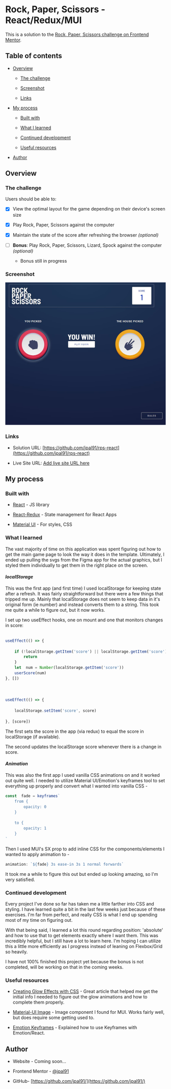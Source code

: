# Rock, Paper, Scissors - React/Redux/MUI

  

This is a solution to the [Rock, Paper, Scissors challenge on Frontend Mentor](https://www.frontendmentor.io/challenges/rock-paper-scissors-game-pTgwgvgH).

  

## Table of contents

  

- [Overview](#overview)

	- [The challenge](#the-challenge)

	- [Screenshot](#screenshot)

	- [Links](#links)

- [My process](#my-process)

	- [Built with](#built-with)

	- [What I learned](#what-i-learned)

	- [Continued development](#continued-development)

	- [Useful resources](#useful-resources)

- [Author](#author)



 

  

## Overview

  

### The challenge

  

Users should be able to:

  

- [x] View the optimal layout for the game depending on their device's screen size

- [x] Play Rock, Paper, Scissors against the computer

- [x] Maintain the state of the score after refreshing the browser _(optional)_

-  [ ] **Bonus**: Play Rock, Paper, Scissors, Lizard, Spock against the computer _(optional)_
	- Bonus still in progress
  

### Screenshot

  

![](./public/images/screenshot.jpg)
  

### Links

  

- Solution URL: [https://github.com/jpal91/rps-react](https://github.com/jpal91/rps-react)

- Live Site URL: [Add live site URL here](https://your-live-site-url.com)

  

## My process

  

### Built with


- [React](https://reactjs.org/) - JS library

- [React-Redux](https://react-redux.js.org/) - State management for React Apps

- [Material UI](https://mui.com/material-ui/) - For styles, CSS


  

### What I learned

 The vast majority of time on this application was spent figuring out how to get the main game page to look the way it does in the template. Ultimately, I ended up pulling the svgs from the Figma app for the actual graphics, but I styled them individually to get them in the right place on the screen.

#### *localStorage*

This was the first app (and first time) I used localStorage for keeping state after a refresh. It was fairly straightforward but there were a few things that tripped me up. Mainly that localStorage does not seem to keep data in it's original form (ie number) and instead converts them to a string. This took me quite a while to figure out, but it now works. 

  

I set up two useEffect hooks, one on mount and one that monitors changes in score:

```js

useEffect(() => {

	if (!localStorage.getItem('score') || localStorage.getItem('score') === '0'){
		return
	}
	let  num = Number(localStorage.getItem('score'))
	userScore(num)
}, [])

  

useEffect(() => {

	localStorage.setItem('score', score)

}, [score])

```

The first sets the score in the app (via redux) to equal the score in localStorage (if available).

The second  updates the localStorage score whenever there is a change in score.

  
#### *Animation*
This was also the first app I used vanilla CSS animations on and it worked out quite well. I needed to utilize Material UI/Emotion's keyframes tool to set everything up properly and convert what I wanted into vanilla CSS -

```js
const  fade = keyframes`
	from {
		opacity: 0
	}

	to {
		opacity: 1
	}
`
```
Then I used MUI's SX prop to add inline CSS for the components/elements I wanted to apply animation to -

```js
animation: `${fade} 3s ease-in 3s 1 normal forwards`
```
 
 It took me a while to figure this out but ended up looking amazing, so I'm very satisfied. 

### Continued development

  

Every project I've done so far has taken me a little farther into CSS and styling. I have learned quite a bit in the last few weeks just because of these exercises. I'm far from perfect, and really CSS is what I end up spending most of my time on figuring out.

With that being said, I learned a lot this round regarding position: 'absolute' and how to use that to get elements exactly where I want them. This was incredibly helpful, but I still have a lot to learn here. I'm hoping I can utilize this a little more efficiently as I progress instead of leaning on Flexbox/Grid so heavily. 

I have not 100% finished this project yet because the bonus is not completed, will be working on that in the coming weeks. 
  

### Useful resources

  

- [Creating Glow Effects with CSS](https://codersblock.com/blog/creating-glow-effects-with-css/) - Great article that helped me get the initial info I needed to figure out the glow animations and how to complete them properly.

- [Material-UI Image](https://www.npmjs.com/package/material-ui-image) - Image component I found for MUI. Works fairly well, but does require some getting used to. 

- [Emotion Keyframes](https://emotion.sh/docs/keyframes) - Explained how to use Keyframes with Emotion/React.

  

## Author

  

- Website - Coming soon...

- Frontend Mentor - [@jpal91](https://www.frontendmentor.io/profile/jpal91)

- GitHub- [https://github.com/jpal91/](https://github.com/jpal91/)